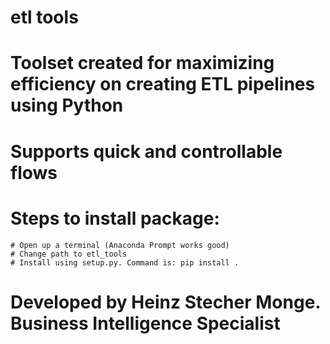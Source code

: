 # etl tools

# Toolset created for maximizing efficiency on creating ETL pipelines using Python
# Supports quick and controllable flows
# Steps to install package:
	# Open up a terminal (Anaconda Prompt works good)
	# Change path to etl_tools
	# Install using setup.py. Command is: pip install .
	
# Developed by Heinz Stecher Monge. Business Intelligence Specialist